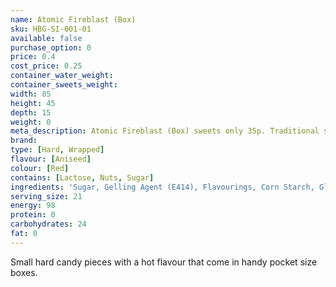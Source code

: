 ```yaml
---
name: Atomic Fireblast (Box)
sku: HBG-SI-001-01
available: false
purchase_option: 0
price: 0.4
cost_price: 0.25
container_water_weight: 
container_sweets_weight: 
width: 85
height: 45
depth: 15
weight: 0
meta_description: Atomic Fireblast (Box) sweets only 35p. Traditional sweets and more at Humbugs Confectionery Store. Specialists in satisfying your sweet tooth!
brand: 
type: [Hard, Wrapped]
flavour: [Aniseed]
colour: [Red]
contains: [Lactose, Nuts, Sugar]
ingredients: 'Sugar, Gelling Agent (E414), Flavourings, Corn Starch, Glazing Agent (Carnauba Wax), Colours: E129, E171'
serving_size: 21
energy: 98
protein: 0
carbohydrates: 24
fat: 0
---
```

Small hard candy pieces with a hot flavour that come in handy pocket size boxes.